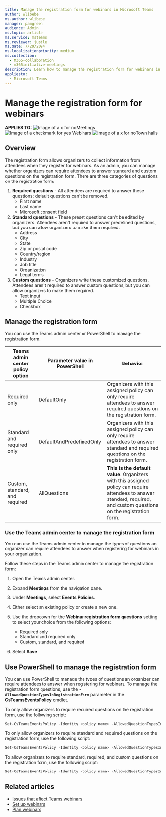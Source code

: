 ```yaml
---
title: Manage the registration form for webinars in Microsoft Teams
author: wlibebe
ms.author: wlibebe
manager: pamgreen
audience: Admin
ms.topic: article
ms.service: msteams
ms.reviewer: justle
ms.date: 7/29/2024
ms.localizationpriority: medium
ms.collection: 
  - M365-collaboration
  - m365initiative-meetings
description: Learn how to manage the registration form for webinars in Microsoft Teams for admins. Require attendees to answer required questions, custom questions, and standard questions.
appliesto: 
  - Microsoft Teams
---
```

# Manage the registration form for webinars

**APPLIES TO:** ![Image of a x for no](/office/media/icons/cancel-teams.png)Meetings ![Image of a checkmark for yes](/office/media/icons/success-teams.png) Webinars ![Image of a x for no](/office/media/icons/cancel-teams.png)Town halls

## Overview

The registration form allows organizers to collect information from attendees when they register for webinars. As an admin, you can manage whether organizers can require attendees to answer standard and custom questions on the registration form.
There are three categories of questions on the registration form:

1. **Required questions** - All attendees are required to answer these questions; default questions can't be removed.
   - First name
   - Last name
   - Microsoft consent field
2. **Standard questions** - These preset questions can't be edited by organizers. Attendees aren't required to answer predefined questions, but you can allow organizers to make them required.
    - Address
    - City
    - State
    - Zip or postal code
    - Country/region
    - Industry
    - Job title
    - Organization
    - Legal terms
3. **Custom questions** - Organizers write these customized questions. Attendees aren't required to answer custom questions, but you can allow organizers to make them required.
   - Text input
   - Multiple Choice
   - Checkbox

## Manage the registration form

You can use the Teams admin center or PowerShell to manage the registration form.

|Teams admin center policy option |Parameter value in PowerShell | Behavior |
|---------|---------|---------------|
|Required only|DefaultOnly | Organizers with this assigned policy can only require attendees to answer required questions on the registration form. |
|Standard and required only |DefaultAndPredefinedOnly | Organizers with this assigned policy can only require attendees to answer standard and required questions on the registration form.|
|Custom, standard, and required |AllQuestions | **This is the default value**. Organizers with this assigned policy can require attendees to answer standard, required, and custom questions on the registration form.|

### Use the Teams admin center to manage the registration form

You can use the Teams admin center to manage the types of questions an organizer can require attendees to answer when registering for webinars in your organization.

Follow these steps in the Teams admin center to manage the registration form:

1. Open the Teams admin center.
2. Expand **Meetings** from the navigation pane.
3. Under **Meetings**, select **Events Policies**.
4. Either select an existing policy or create a new one.
5. Use the dropdown for the **Webinar registration form questions** setting to select your choice from the following options:

   - Required only
   - Standard and required only
   - Custom, standard, and required
6. Select **Save**

## Use PowerShell to manage the registration form

You can use PowerShell to manage the types of questions an organizer can require attendees to answer when registering for webinars. To manage the registration form questions, use the **`-AllowedQuestionTypesInRegistrationForm`** parameter in the **CsTeamsEventsPolicy** cmdlet.

To only allow organizers to require required questions on the registration form, use the following script:

```powershell
Set-CsTeamsEventsPolicy -Identity <policy name> -AllowedQuestionTypesInRegistrationForm DefaultOnly
```

To only allow organizers to require standard and required questions on the registration form, use the following script:

```powershell
Set-CsTeamsEventsPolicy -Identity <policy name> -AllowedQuestionTypesInRegistrationForm DefaultAndPredefinedOnly
```

To allow organizers to require standard, required, and custom questions on the registration form, use the following script:

```powershell
Set-CsTeamsEventsPolicy -Identity <policy name> -AllowedQuestionTypesInRegistrationForm AllQuestions
```

## Related articles

- [Issues that affect Teams webinars](/microsoftteams/troubleshoot/meetings/issues-with-webinars)
- [Set up webinars](set-up-webinars.md)
- [Plan webinars](plan-webinars.md)
